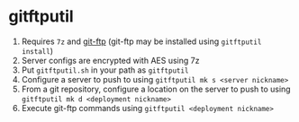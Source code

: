 # gitftputil
1. Requires `7z` and [git-ftp](https://git-ftp.github.io/) (git-ftp may be installed using `gitftputil install`)
2. Server configs are encrypted with AES using 7z
2. Put `gitftputil.sh` in your path as `gitftputil`
3. Configure a server to push to using `gitftputil mk s <server nickname>`
4. From a git repository, configure a location on the server to push to using `gitftputil mk d <deployment nickname>`
5. Execute git-ftp commands using `gitftputil <deployment nickname>`
